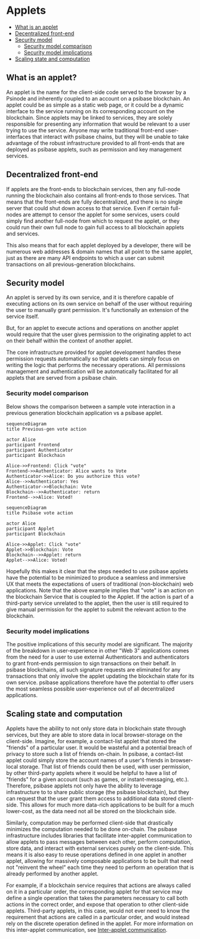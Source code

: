 # Applets

- [What is an applet](#what-is-an-applet)
- [Decentralized front-end](#decentralized-front-end)
- [Security model](#security-model)
  - [Security model comparison](#security-model-comparison)
  - [Security model implications](#security-model-implications)
- [Scaling state and computation](#scaling-state-and-computation)

## What is an applet?

An applet is the name for the client-side code served to the browser by a Psinode and inherently coupled to an account on a psibase blockchain. An applet could be as simple as a static web page, or it could be a dynamic interface to the service running on its corresponding account on the blockchain. Since applets may be linked to services, they are solely responsible for presenting any information that would be relevant to a user trying to use the service. Anyone may write traditional front-end user-interfaces that interact with psibase chains, but they will be unable to take advantage of the robust infrastructure provided to all front-ends that are deployed as psibase applets, such as permission and key management services.

## Decentralized front-end

If applets are the front-ends to blockchain services, then any full-node running the blockchain also contains all front-ends to those services. That means that the front-ends are fully decentralized, and there is no single server that could shut down access to that service. Even if certain full-nodes are attempt to censor the applet for some services, users could simply find another full-node from which to request the applet, or they could run their own full node to gain full access to all blockchain applets and services.

This also means that for each applet deployed by a developer, there will be numerous web addresses & domain names that all point to the same applet, just as there are many API endpoints to which a user can submit transactions on all previous-generation blockchains.

## Security model

An applet is served by its own service, and it is therefore capable of executing actions on its own service on behalf of the user without requiring the user to manually grant permission. It's functionally an extension of the service itself.

But, for an applet to execute actions and operations on another applet would require that the user gives permission to the originating applet to act on their behalf within the context of another applet.

The core infrastructure provided for applet development handles these permission requests automatically so that applets can simply focus on writing the logic that performs the necessary operations. All permissions management and authentication will be automatically facilitated for all applets that are served from a psibase chain.

### Security model comparison

Below shows the comparison between a sample vote interaction in a previous generation blockchain application vs a psibase applet.

```mermaid
sequenceDiagram
title Previous-gen vote action

actor Alice
participant Frontend
participant Authenticator
participant Blockchain

Alice->>Frontend: Click "vote"
Frontend->>Authenticator: Alice wants to Vote
Authenticator->>Alice: Do you authorize this vote?
Alice-->>Authenticator: Yes
Authenticator->>Blockchain: Vote
Blockchain-->>Authenticator: return
Frontend-->>Alice: Voted!
```

```mermaid
sequenceDiagram
title Psibase vote action

actor Alice
participant Applet
participant Blockchain

Alice->>Applet: Click "vote"
Applet->>Blockchain: Vote
Blockchain-->>Applet: return
Applet-->>Alice: Voted!

```

Hopefully this makes it clear that the steps needed to use psibase applets have the potential to be minimized to produce a seamless and immersive UX that meets the expectations of users of traditional (non-blockchain) web applications. Note that the above example implies that "vote" is an action on the blockchain Service that is coupled to the Applet. If the action is part of a third-party service unrelated to the applet, then the user is still required to give manual permission for the applet to submit the relevant action to the blockchain.

### Security model implications

The positive implications of this security model are significant. The majority of the breakdown in user-experience in other "Web 3" applications comes from the need for a user to use external Authenticators and authenticators to grant front-ends permission to sign transactions on their behalf. In psibase blockchains, all such signature requests are eliminated for any transactions that only involve the applet updating the blockchain state for its own service. psibase applications therefore have the potential to offer users the most seamless possible user-experience out of all decentralized applications.

## Scaling state and computation

Applets have the ability to not only store data in blockchain state through services, but they are able to store data in local browser-storage on the client-side. Imagine, for example, a contact-list applet that stored the "friends" of a particular user. It would be wasteful and a potential breach of privacy to store such a list of friends on-chain. In psibase, a contact-list applet could simply store the account names of a user's friends in browser-local storage. That list of friends could then be used, with user permission, by other third-party applets where it would be helpful to have a list of "friends" for a given account (such as games, or instant-messaging, etc.). Therefore, psibase applets not only have the ability to leverage infrastructure to to share public storage (the psibase blockchain), but they can request that the user grant them access to additional data stored client-side. This allows for much more data-rich applications to be built for a much lower-cost, as the data need not all be stored on the blockchain side.

Similarly, computation may be performed client-side that drastically minimizes the computation needed to be done on-chain. The psibase infrastructure includes libraries that facilitate inter-applet communication to allow applets to pass messages between each other, perform computation, store data, and interact with external services purely on the client-side. This means it is also easy to reuse operations defined in one applet in another applet, allowing for massively composable applications to be built that need not "reinvent the wheel" each time they need to perform an operation that is already performed by another applet. 

For example, if a blockchain service requires that actions are always called on it in a particular order, the corresponding applet for that service may define a single operation that takes the parameters necessary to call both actions in the correct order, and expose that operation to other client-side applets. Third-party applets, in this case, would not ever need to know the requirement that actions are called in a particular order, and would instead rely on the discrete operation defined in the applet. For more information on this inter-applet communication, see [Inter-applet communication](inter-applet-communication.md).

